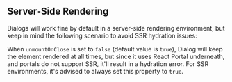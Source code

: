 ## Server-Side Rendering

Dialogs will work fine by default in a server-side rendering environment, but keep in mind the following scenario to avoid SSR hydration issues:

When `unmountOnClose` is set to `false` (default value is `true`), Dialog will keep the element rendered at all times, but since it uses React Portal underneath, and portals do not support SSR, it'll result in a hydration error. For SSR environments, it's advised to always set this property to `true`.
